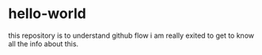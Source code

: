 # hello-world
this repository is to understand github flow
i am really exited to get to know all the info about this.
